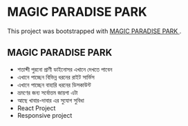 # MAGIC PARADISE PARK

This project was bootstrapped with [MAGIC PARADISE PARK
](https://paradise-park.netlify.app/).

## MAGIC PARADISE PARK
- শতাব্দী পুরনো প্রাণী ডাইনোসর এখানে দেখতে পাবেন 
- এখানে পাচ্ছেন বিভিন্ন ধরনের রাইট সার্ভিস
- এখানে পাচ্ছেন বাহারি ধরনের ডিসকাউন্ট
- ভ্রমণের জন্য সর্বোত্তম জায়গা এটা
- আছে খাবার-দাবার এর সুযোগ সুবিধা
- React Project
- Responsive project 